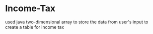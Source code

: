# Income-Tax
used java two-dimensional array to store the data from user's input to create a table for income tax
